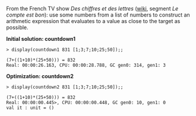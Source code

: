 
From the French TV show *Des chiffres et des lettres* ([wiki](https://en.wikipedia.org/wiki/Des_chiffres_et_des_lettres), segment *Le compte est bon*): use some numbers from a list of numbers to construct an arithmetic expression that evaluates to a value as close to the target as possible.

**Initial solution: countdown1**

    > display(countdown1 831 [1;3;7;10;25;50]);;

    (7+((1+10)*(25+50))) = 832
    Real: 00:00:26.163, CPU: 00:00:28.788, GC gen0: 314, gen1: 3

**Optimization: countdown2**

	> display(countdown2 831 [1;3;7;10;25;50]);;

	(7+((1+10)*(25+50))) = 832
	Real: 00:00:00.445>, CPU: 00:00:00.448, GC gen0: 10, gen1: 0
	val it : unit = ()
